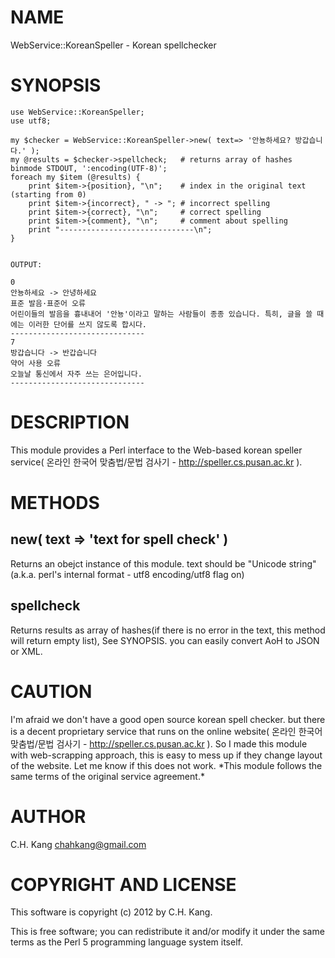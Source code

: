 # NAME

WebService::KoreanSpeller - Korean spellchecker

# SYNOPSIS

    use WebService::KoreanSpeller;
    use utf8;

    my $checker = WebService::KoreanSpeller->new( text=> '안뇽하세요? 방갑습니다.' );
    my @results = $checker->spellcheck;   # returns array of hashes
    binmode STDOUT, ':encoding(UTF-8)';
    foreach my $item (@results) {
        print $item->{position}, "\n";    # index in the original text (starting from 0)
        print $item->{incorrect}, " -> "; # incorrect spelling
        print $item->{correct}, "\n";     # correct spelling
        print $item->{comment}, "\n";     # comment about spelling
        print "------------------------------\n";
    }


    OUTPUT:

    0
    안뇽하세요 -> 안녕하세요
    표준 발음·표준어 오류
    어린이들의 발음을 흉내내어 '안뇽'이라고 말하는 사람들이 종종 있습니다. 특히, 글을 쓸 때에는 이러한 단어를 쓰지 않도록 합시다.
    ------------------------------
    7
    방갑습니다 -> 반갑습니다
    약어 사용 오류
    오늘날 통신에서 자주 쓰는 은어입니다.
    ------------------------------

# DESCRIPTION

This module provides a Perl interface to the Web-based korean speller service( 온라인 한국어 맞춤법/문법 검사기 - http://speller.cs.pusan.ac.kr ).

# METHODS

## new( text => 'text for spell check' )

Returns an obejct instance of this module. text should be "Unicode string"(a.k.a. perl's internal format - utf8 encoding/utf8 flag on)

## spellcheck

Returns results as array of hashes(if there is no error in the text, this method will return empty list), See SYNOPSIS. you can easily convert AoH to JSON or XML.

# CAUTION

I'm afraid we don't have a good open source korean spell checker. but there is a decent proprietary service that runs on the online website( 온라인 한국어 맞춤법/문법 검사기 - http://speller.cs.pusan.ac.kr ). So I made this module with web-scrapping approach, this is easy to mess up if they change layout of the website. Let me know if this does not work. \*This module follows the same terms of the original service agreement.\*

# AUTHOR

C.H. Kang <chahkang@gmail.com>

# COPYRIGHT AND LICENSE

This software is copyright (c) 2012 by C.H. Kang.

This is free software; you can redistribute it and/or modify it under
the same terms as the Perl 5 programming language system itself.
